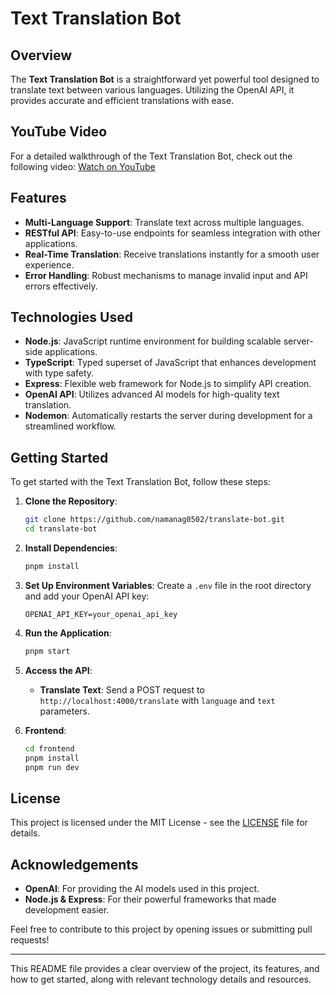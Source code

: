 # Text Translation Bot

## Overview

The **Text Translation Bot** is a straightforward yet powerful tool designed to translate text between various languages. Utilizing the OpenAI API, it provides accurate and efficient translations with ease.

## YouTube Video

For a detailed walkthrough of the Text Translation Bot, check out the following video:
[Watch on YouTube](https://www.youtube.com/watch?v=dzgYvOiEOZc)

## Features

- **Multi-Language Support**: Translate text across multiple languages.
- **RESTful API**: Easy-to-use endpoints for seamless integration with other applications.
- **Real-Time Translation**: Receive translations instantly for a smooth user experience.
- **Error Handling**: Robust mechanisms to manage invalid input and API errors effectively.

## Technologies Used

- **Node.js**: JavaScript runtime environment for building scalable server-side applications.
- **TypeScript**: Typed superset of JavaScript that enhances development with type safety.
- **Express**: Flexible web framework for Node.js to simplify API creation.
- **OpenAI API**: Utilizes advanced AI models for high-quality text translation.
- **Nodemon**: Automatically restarts the server during development for a streamlined workflow.

## Getting Started

To get started with the Text Translation Bot, follow these steps:

1. **Clone the Repository**:
   ```bash
   git clone https://github.com/namanag0502/translate-bot.git
   cd translate-bot
   ```

2. **Install Dependencies**:
   ```bash
   pnpm install
   ```

3. **Set Up Environment Variables**:
   Create a `.env` file in the root directory and add your OpenAI API key:
   ```
   OPENAI_API_KEY=your_openai_api_key
   ```

4. **Run the Application**:
   ```bash
   pnpm start
   ```

5. **Access the API**:
   - **Translate Text**: Send a POST request to `http://localhost:4000/translate` with `language` and `text` parameters.
  
6. **Frontend**:
    ```bash
    cd frontend
   pnpm install
    pnpm run dev
   ```


## License

This project is licensed under the MIT License - see the [LICENSE](LICENSE) file for details.

## Acknowledgements

- **OpenAI**: For providing the AI models used in this project.
- **Node.js & Express**: For their powerful frameworks that made development easier.

Feel free to contribute to this project by opening issues or submitting pull requests!

---

This README file provides a clear overview of the project, its features, and how to get started, along with relevant technology details and resources.
